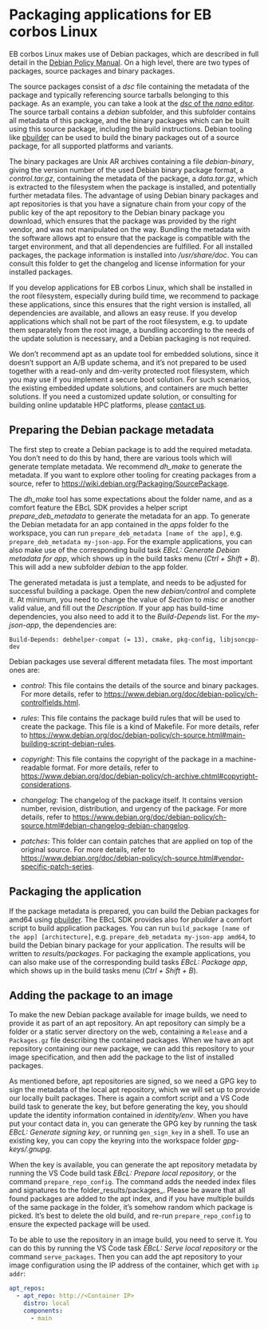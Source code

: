 # Packaging applications for EB corbos Linux

EB corbos Linux makes use of Debian packages, which are described in full detail in the [Debian Policy Manual](https://www.debian.org/doc/debian-policy/ch-archive.html). On a high level, there are two types of packages, source packages and binary packages.

The source packages consist of a _dsc_ file containing the metadata of the package and typically referencing source tarballs belonging to this package.
As an example, you can take a look at the [_dsc_ of the _nano_ editor](http://archive.ubuntu.com/ubuntu/pool/main/n/nano/nano_8.1-1.dsc). The source tarball contains a _debian_ subfolder, and this subfolder contains all metadata of this package, and the binary packages which can be built using this source package, including the build instructions.
Debian tooling like [pbuilder](https://wiki.ubuntu.com/PbuilderHowto) can be used to build the binary packages out of a source package, for all supported platforms and variants.


The binary packages are Unix AR archives containing a file _debian-binary_, giving the version number of the used Debian binary package format, a _control.tar.gz_, containing the metadata of the package, a _data.tar.gz_, which is extracted to the filesystem when the package is installed, and potentially further metadata files.
The advantage of using Debian binary packages and apt repositories is that you have a signature chain from your copy of the public key of the apt repository to the Debian binary package you download, which ensures that the package was provided by the right vendor, and was not manipulated on the way.
Bundling the metadata with the software allows apt to ensure that the package is compatible with the target environment, and that all dependencies are fulfilled.
For all installed packages, the package information is installed into _/usr/share/doc_. You can consult this folder to get the changelog and license information for your installed packages.

If you develop applications for EB corbos Linux, which shall be installed in the root filesystem, especially during build time, we recommend to package these applications, since this ensures that the right version is installed, all dependencies are available, and allows an easy reuse.
If you develop applications which shall not be part of the root filesystem, e.g.
to update them separately from the root image, a bundling according to the needs of the update solution is necessary, and a Debian packaging is not required.

We don’t recommend apt as an update tool for embedded solutions, since it doesn’t support an A/B update schema, and it’s not prepared to be used together with a read-only and dm-verity protected root filesystem, which you may use if you implement a secure boot solution.
For such scenarios, the existing embedded update solutions, and containers are much better solutions.
If you need a customized update solution, or consulting for building online updatable HPC platforms, please [contact us](https://www.elektrobit.com/contact-us/).

## Preparing the Debian package metadata

The first step to create a Debian package is to add the required metadata.
You don’t need to do this by hand, there are various tools which will generate template metadata.
We recommend _dh_make_ to generate the metadata.
If you want to explore other tooling for creating packages from a source, refer to https://wiki.debian.org/Packaging/SourcePackage.


The  _dh_make_ tool has some expectations about the folder name, and as a comfort feature the EBcL SDK provides a helper script _prepare_deb_metadata_ to generate the metadata for an app.
To generate the Debian metadata for an app contained in the _apps_ folder fo the workspace, you can run `prepare_deb_metadata [name of the app]`, e.g.
`prepare_deb_metadata my-json-app`. For the example applications, you can also make use of the corresponding build task _EBcL: Generate Debian metadata for app_, which shows up in the build tasks menu (_Ctrl + Shift + B_). This will add a new subfolder _debian_ to the app folder.


The generated metadata is just a template, and needs to be adjusted for successful building a package.
Open the new _debian/control_ and complete it.
At minimum, you need to change the value of  _Section_ to _misc_ or another valid value, and fill out the _Description_. If your app has build-time dependencies, you also need to add it to the _Build-Depends_ list.
For the _my-json-app_, the dependencies are:

```
Build-Depends: debhelper-compat (= 13), cmake, pkg-config, libjsoncpp-dev
```

Debian packages use several different metadata files.
The most important ones are:

- _control_: This file contains the details of the source and binary packages.
For more details, refer to https://www.debian.org/doc/debian-policy/ch-controlfields.html.

- _rules_: This file contains the package build rules that will be used to create the package.
This file is a kind of Makefile.
For more details, refer to https://www.debian.org/doc/debian-policy/ch-source.html#main-building-script-debian-rules.

- _copyright_: This file contains the copyright of the package in a machine-readable format.
For more details, refer to https://www.debian.org/doc/debian-policy/ch-archive.chtml#copyright-considerations.

- _changelog_: The changelog of the package itself.
It contains version number, revision, distribution, and urgency of the package.
For more details, refer to https://www.debian.org/doc/debian-policy/ch-source.html#debian-changelog-debian-changelog.

- _patches_: This folder can contain patches that are applied on top of the original source.
For more details, refer to https://www.debian.org/doc/debian-policy/ch-source.html#vendor-specific-patch-series.

## Packaging the application

If the package metadata is prepared, you can build the Debian packages for amd64 using [pbuilder](https://wiki.ubuntu.com/PbuilderHowto). The EBcL SDK provides also for _pbuilder_ a comfort script to build application packages.
You can run `build_package [name of the app] [architecture]`, e.g.
`prepare_deb_metadata my-json-app amd64`, to build the Debian binary package for your application.
The results will be written to _results/packages_.  For packaging the example applications, you can also make use of the corresponding build tasks _EBcL: Package app_, which shows up in the build tasks menu (_Ctrl + Shift + B_).

## Adding the package to an image

To make the new Debian package available for image builds, we need to provide it as part of an apt repository.
An apt repository can simply be a folder or a static server directory on the web, containing a `Release` and a `Packages.gz` file describing the contained packages.
When we have an apt repository containing our new package, we can add this repository to your image specification, and then add the package to the list of installed packages.

As mentioned before, apt repositories are signed, so we need a GPG key to sign the metadata of the local apt repository, which we will set up to provide our locally built packages.
There is again a comfort script and a VS Code build task to generate the key, but before generating the key, you should update the identity information contained in _identity/env_. When you have put your contact data in, you can generate the GPG key by running the task _EBcL: Generate signing key_, or running `gen_sign_key` in a shell.
To use an existing key, you can copy the keyring into the workspace folder _gpg-keys/.gnupg_.

When the key is available, you can generate the apt repository metadata by running the VS Code build task _EBcL: Prepare local repository_, or the command `prepare_repo_config`. The command adds the needed index files and signatures to the folder_results/packages_. Please be aware that all found packages are added to the apt index, and if you have multiple builds of the same package in the folder, it’s somehow random which package is picked.
It’s best to delete the old build, and re-run `prepare_repo_config` to ensure the expected package will be used.

To be able to use the repository in an image build, you need to serve it.
You can do this by running the VS Code task _EBcL: Serve local repository_ or the command `serve_packages`. Then you can add the apt repository to your image configuration using the IP address of the container, which get with `ip addr`:

```yaml
apt_repos:
  - apt_repo: http://<Container IP>
    distro: local
    components:
      - main
```

